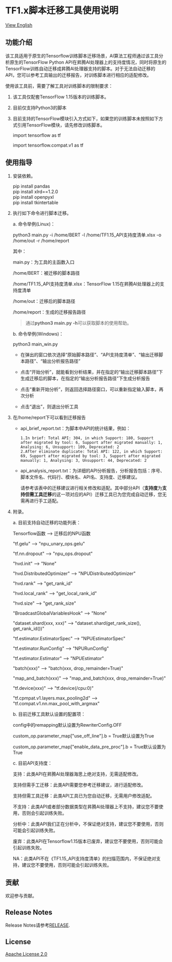 # TF1.x脚本迁移工具使用说明

[View English](README.en.md)

## 功能介绍
该工具适用于原生的Tensorflow训练脚本迁移场景，AI算法工程师通过该工具分析原生的TensorFlow Python API在昇腾AI处理器上的支持度情况，同时将原生的TensorFlow训练自动迁移成昇腾AI处理器支持的脚本。对于无法自动迁移的API，您可以参考工具输出的迁移报告，对训练脚本进行相应的适配修改。

使用该工具前，需要了解工具对训练脚本的限制要求：
1. 该工具仅配套TensorFlow 1.15版本的训练脚本。


2. 目前仅支持Python3的脚本


3. 目前支持的TensorFlow模块引入方式如下，如果您的训练脚本未按照如下方式引用TensorFlow模块，请先修改训练脚本。

    import tensorflow as tf

    import tensorflow.compat.v1 as tf

## 使用指导
1. 安装依赖。

    pip install pandas  
    pip install xlrd==1.2.0  
    pip install openpyxl  
    pip install tkintertable  


2. 执行如下命令进行脚本迁移。

   a. 命令举例(Linux)：

   python3 main.py -i /home/BERT -l /home/TF1.15_API支持度清单.xlsx -o /home/out -r /home/report

   其中：

    main.py：为工具的主函数入口

    /home/BERT：被迁移的脚本路径

    /home/TF1.15_API支持度清单.xlsx：TensorFlow 1.15在昇腾AI处理器上的支持度清单

    /home/out：迁移后的脚本路径

    /home/report：生成的迁移报告路径
    > 通过**python3 main.py -h**可以获取脚本的使用帮助。
	
	b. 命令举例(Windows)：
	
	python3 main_win.py  
	
	- 在弹出的窗口依次选择“原始脚本路径”、“API支持度清单”、“输出迁移脚本路径”、“输出分析报告路径”
	
	- 点击“开始分析”，就能看到分析结果，并在指定的“输出迁移脚本路径”下生成迁移后的脚本，在指定的“输出分析报告路径”下生成分析报告
	
	- 点击“重新开始分析”，则返回选择路径窗口，可以重新指定输入脚本，再次分析
	
	- 点击“退出”，则退出分析工具

3. 在/home/report下可以看到迁移报告

    - api_brief_report.txt：为脚本中API的统计结果，例如：
      ```
      1.In brief: Total API: 304, in which Support: 180, Support after migrated by tool: 6, Support after migrated manually: 1, Analysing: 6, Unsupport: 109, Deprecated: 2
      2.After eliminate duplicate: Total API: 122, in which Support: 69, Support after migrated by tool: 3, Support after migrated manually: 1, Analysing: 3, Unsupport: 44, Deprecated: 2
      ```
    - api_analysis_report.txt：为详细的API分析报告，分析报告包括：序号、脚本文件名、代码行、模块名、API名、支持度、迁移建议。

      请参考该表中的迁移建议进行相关修改和适配。其中部分API（**支持度**为**支持但需工具迁移**的这一项对应的API）迁移工具已为您完成自动迁移，您无需再进行手工适配。


4. 附录。

    a. 目前支持自动迁移的功能列表：
    
     Tensorflow函数 --> 迁移后的NPU函数

     "tf.gelu" --> "npu_unary_ops.gelu"

     "tf.nn.dropout" --> "npu_ops.dropout"

     "hvd.init" --> "None"

     "hvd.DistributedOptimizer" --> "NPUDistributedOptimizer"

     "hvd.rank" --> "get_rank_id"

     "hvd.local_rank" --> "get_local_rank_id"

     "hvd.size" --> "get_rank_size"

     "BroadcastGlobalVariablesHook" --> "None"

     "dataset.shard(xxx, xxx)" --> "dataset.shard(get_rank_size(), get_rank_id())"

     "tf.estimator.EstimatorSpec" --> "NPUEstimatorSpec"

     "tf.estimator.RunConfig" --> "NPURunConfig"

     "tf.estimator.Estimator" --> "NPUEstimator"

     "batch(xxx)" --> "batch(xxx, drop_remainder=True)"

     "map_and_batch(xxx)" --> "map_and_batch(xxx, drop_remainder=True)"

     "tf.device(xxx)" --> "tf.device(/cpu:0)"

     "tf.cpmpat.v1.layers.max_pooling2d" --> "tf.compat.v1.nn.max_pool_with_argmax"

    b. 目前迁移工具默认设置的配置项：
    
    config中的remapping默认设置为RewriterConfig.OFF

    custom_op.parameter_map["use_off_line"].b = True默认设置为True

    custom_op.parameter_map["enable_data_pre_proc"].b = True默认设置为True
	
	c. 目前API支持度：
	
	支持：此类API在昇腾AI处理器海思上绝对支持，无需适配修改。
	
	支持但需手工迁移：此类API需要您参考迁移建议，进行适配修改。
	
	支持但需工具迁移：此类API工具已为您自动迁移，无需用户修改适配。
	
	不支持：此类API或者部分数据类型在昇腾AI处理器上不支持，建议您不要使用，否则会引起训练失败。
	
	分析中：此类API我们正在分析中，不保证绝对支持，建议您不要使用，否则可能会引起训练失败。
	
	废弃：此类API在Tensorflow1.15版本已废弃，建议您不要使用，否则可能会引起训练失败。
	
	NA：此类API不在《TF1.15_API支持度清单》的扫描范围内，不保证绝对支持，建议您不要使用，否则可能会引起训练失败。

## 贡献

欢迎参与贡献。

## Release Notes

Release Notes请参考[RELEASE](RELEASE.md).

## License

[Apache License 2.0](LICENSE)
